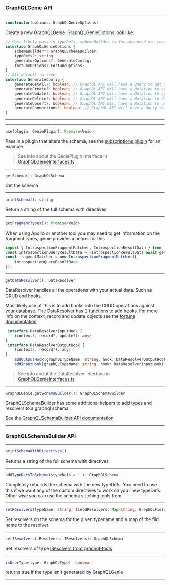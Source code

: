 ### GraphQLGenie API
___
```ts
constructor(options: GraphQLGenieOptions)
```
Create a new GraphQLGenie. GraphQLGenieOptions look like:

```ts
// Most likely pass in typeDefs, schemaBuilder is for advanced use cases 
interface GraphQLGenieOptions {
	schemaBuilder?: GraphQLSchemaBuilder;
	typeDefs?: string;
	generatorOptions?: GenerateConfig;
	fortuneOptions: FortuneOptions;
}
// All default to true
interface GenerateConfig {
	generateGetAll?: boolean; // GraphQL API will have a Query to get all of a type, with filters
	generateCreate?: boolean; // GraphQL API will have a Mutation to create new data of each type
	generateUpdate?: boolean; // GraphQL API will have a Mutation to update data of each type
	generateDelete?: boolean; // GraphQL API will have a Mutation to delete data of each type
	generateUpsert?: boolean; // GraphQL API will have a Mutation to upsert data of each type
	generateConnections?: boolean; // GraphQL API will have a Query to get all of a type, with filters, that returns a Connection rather than simple array
}
```

___
___ 
```ts 
use(plugin: GeniePlugin): Promise<Void> 
```

Pass in a plugin that alters the schema, see the [subscriptions plugin](https://github.com/genie-team/graphql-genie/tree/master/plugins/subscriptions) for an example

> See info about the GeniePlugin interface in [GraphQLGenieInterfaces.ts](https://github.com/genie-team/graphql-genie/blob/master/src/GraphQLGenieInterfaces.ts)
___
```ts 
getSchema(): GraphQLSchema
```

Get the schema
___

```ts 
printSchema(): string
```

Return a string of the full schema with directives
___

```ts 
getFragmentTypes(): Promise<Void>
```
When using Apollo or another tool you may need to get information on the fragment types, genie provides a helper for this
```ts
import { IntrospectionFragmentMatcher, IntrospectionResultData } from 'apollo-cache-inmemory';
const introspectionQueryResultData = <IntrospectionResultData>await genie.getFragmentTypes();
const fragmentMatcher = new IntrospectionFragmentMatcher({
	introspectionQueryResultData
});
```
___

```ts 
getDataResolver(): DataResolver
```
DataResolver handles all the operations with your actual data. Such as CRUD and hooks. 

Most likely use of this is to add hooks into the CRUD operations against your database. The DataResolver has 2 functions to add hooks. For more info on the context, record and update objects see the [fortune documentation](http://fortune.js.org/#input-and-output-hooks).

```ts
 interface DataResolverInputHook {
	(context?, record?, update?): any;
}
 interface DataResolverOutputHook {
	(context?, record?): any;
}
	addOutputHook(graphQLTypeName: string, hook: DataResolverOutputHook);
	addInputHook(graphQLTypeName: string, hook: DataResolverInputHook);
```

> See info about the DataResolver interface in [GraphQLGenieInterfaces.ts](https://github.com/genie-team/graphql-genie/blob/master/src/GraphQLGenieInterfaces.ts)
___

```ts 
GraphQLGenie.getSchemaBuilder(): GraphQLSchemaBuilder 
```
GraphQLSchemaBuilder has some additional helpers to add types and resolvers to a graphql schema

See the [GraphQLSchemaBuilder API documentation](#graphqlschemabuilder-api)

___

### GraphQLSchemaBuilder API
___
```ts 
printSchemaWithDirectives()
```
Returns a string of the full schema with directives
___
```ts 
addTypeDefsToSchema($typeDefs = ''): GraphQLSchema
```
Completely rebuilds the schema with the new typeDefs. You need to use this if we want any of the custom directives to work on your new typeDefs. Other wise you can use the schema stitching tools from 
___
```ts 
setResolvers(typeName: string, fieldResolvers: Map<string, GraphQLFieldResolver<any, any>>)
```
Set resolvers on the schema for the given typename and a map of the fild name to the resolver
___
```ts 
setIResolvers(iResolvers: IResolvers): GraphQLSchema
```
Set resolvers of type [IResolvers from graphql-tools](https://www.apollographql.com/docs/graphql-tools/resolvers.html#Resolver-map)
___
```ts 
isUserType(type: GraphQLType): boolean
```
returns true if the type isn't generated by GraphQLGenie
___
